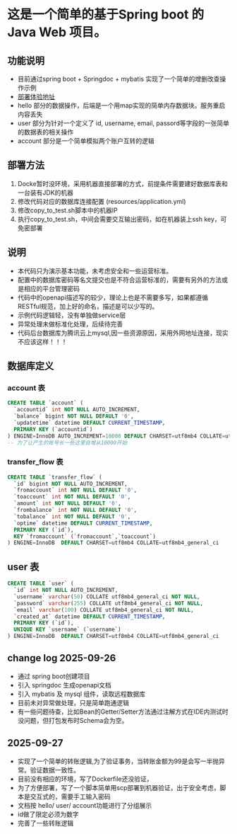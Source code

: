 # 这是一个简单的基于Spring boot 的 Java Web 项目。

## 功能说明
- 目前通过spring boot + Springdoc + mybatis 实现了一个简单的增删改查操作示例
- [部署体验地址](http://114.132.58.71:9999/swagger-ui/index.html)
- hello 部分的数据操作，后端是一个用map实现的简单内存数据块。服务重启内容丢失
- user 部分为针对一个定义了 id, username, email, passord等字段的一张简单的数据表的相关操作
- account 部分是一个简单模拟两个账户互转的逻辑


## 部署方法
1. Docke暂时没环境，采用机器直接部署的方式，前提条件需要建好数据库表和一台装有JDK的机器
2. 修改代码对应的数据库连接配置 (resources/application.yml)
3. 修改copy_to_test.sh脚本中的机器IP
4. 执行copy_to_test.sh，中间会需要交互输出密码，如在机器装上ssh key，可免密部署

## 说明
- 本代码只为演示基本功能，未考虑安全和一些运营标准。
- 配置中的数据库密码等名文提交也是不符合运营标准的，需要有另外的方法或是相应的平台管理密码
- 代码中的openapi描述写的较少，理论上也是不需要多写，如果都遵循RESTful规范，加上好的命名，描述是可以少写的。
- 示例代码逻辑轻，没有单独做service层
- 异常处理未做标准化处理，后续待完善
- 代码后台数据库为腾讯云上mysql,因一些资源原因，采用外网地址连接，现实不应该这样！！！


## 数据库定义

### account 表
```sql
CREATE TABLE `account` (
  `accountid` int NOT NULL AUTO_INCREMENT,
  `balance` bigint NOT NULL DEFAULT '0',
  `updatetime` datetime DEFAULT CURRENT_TIMESTAMP,
  PRIMARY KEY (`accountid`)
) ENGINE=InnoDB AUTO_INCREMENT=10000 DEFAULT CHARSET=utf8mb4 COLLATE=utf8mb4_general_ci 
-- 为了让产生的账号长一些这里自增从10000开始
```

### transfer_flow 表
```sql
CREATE TABLE `transfer_flow` (
  `id` bigint NOT NULL AUTO_INCREMENT,
  `fromaccount` int NOT NULL DEFAULT '0',
  `toaccount` int NOT NULL DEFAULT '0',
  `amount` int NOT NULL DEFAULT '0',
  `frombalance` int NOT NULL DEFAULT '0',
  `tobalance` int NOT NULL DEFAULT '0',
  `optime` datetime DEFAULT CURRENT_TIMESTAMP,
  PRIMARY KEY (`id`),
  KEY `fromaccount` (`fromaccount`,`toaccount`)
) ENGINE=InnoDB  DEFAULT CHARSET=utf8mb4 COLLATE=utf8mb4_general_ci
```

## user 表
```sql
CREATE TABLE `user` (
  `id` int NOT NULL AUTO_INCREMENT,
  `username` varchar(50) COLLATE utf8mb4_general_ci NOT NULL,
  `password` varchar(255) COLLATE utf8mb4_general_ci NOT NULL,
  `email` varchar(100) COLLATE utf8mb4_general_ci NOT NULL,
  `created_at` datetime DEFAULT CURRENT_TIMESTAMP,
  PRIMARY KEY (`id`),
  UNIQUE KEY `username` (`username`)
) ENGINE=InnoDB  DEFAULT CHARSET=utf8mb4 COLLATE=utf8mb4_general_ci
```

## change log 2025-09-26
- 通过 spring boot创建项目
- 引入 springdoc 生成openapi文档
- 引入 mybatis 及 mysql 组件，读取远程数据库
- 目前未对异常做处理，只是简单跑通逻辑
- 有一些问题待查，比如Bean的Getter/Setter方法通过注解方式在IDE内测试时没问题，但打包发布时Schema会为空。

## 2025-09-27
- 实现了一个简单的转账逻辑,为了验证事务，当转账金额为99是会写一半抛异常。验证数据一致性。
- 目前没有相应的环境，写了Dockerfile还没验证，
- 为了方便部署，写了一个脚本简单用scp部署到机器验证，出于安全考虑，脚本是交互式的，需要手工输入密码
- 文档按 hello/ user/ account功能进行了分组展示
- id做了限定必须为数字
- 完善了一些转账逻辑
